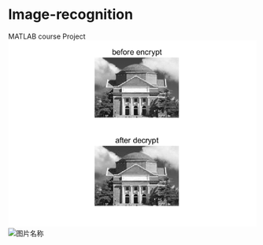 # Image-recognition
MATLAB course Project 
![图片](https://github.com/ksc999/Image_recognition/blob/master/image/hide_space_1.bmp)
![图片名称](https://www.baidu.com/img/bd_logo1.png)

